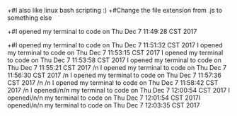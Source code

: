 +#I also like linux bash scripting :)
+#Change the file extension from .js to something else

+#I opened my terminal to code on Thu Dec  7 11:49:28 CST 2017

+#I opened my terminal to code on Thu Dec  7 11:51:32 CST 2017
I opened my terminal to code on Thu Dec  7 11:53:15 CST 2017
I opened my terminal to code on Thu Dec  7 11:53:58 CST 2017
I opened my terminal to code on Thu Dec  7 11:55:21 CST 2017
/n I opened my terminal to code on Thu Dec  7 11:56:30 CST 2017
/n
I opened my terminal to code on Thu Dec  7 11:57:36 CST 2017
/n
 /n I opened my terminal to code on Thu Dec  7 11:58:42 CST 2017
/n
I openedi/n/n my terminal to code on Thu Dec  7 12:00:54 CST 2017
I openedi/n/n my terminal to code on Thu Dec  7 12:01:54 CST 2017I openedi/n/n my terminal to code on Thu Dec  7 12:03:35 CST 2017
